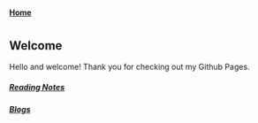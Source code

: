 #### [Home](https://joelmwatson.github.io)

#

## Welcome

Hello and welcome! Thank you for checking out my Github Pages.

##### [Reading Notes](https://joelmwatson.github.io/reading-notes/)

##### [Blogs](https://joelmwatson.github.io/blogs/)
